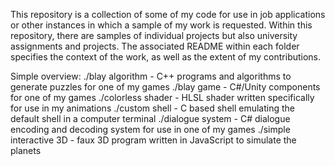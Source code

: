 This repository is a collection of some of my code for use in job applications or other instances in which a sample of my work is requested. Within this repository, there are samples of individual projects but also university assignments and projects. The associated README within each folder specifies the context of the work, as well as the extent of my contributions.

Simple overview:
./blay algorithm - C++ programs and algorithms to generate puzzles for one of my games
./blay game - C#/Unity components for one of my games
./colorless shader - HLSL shader written specifically for use in my animations
./custom shell - C based shell emulating the default shell in a computer terminal
./dialogue system - C# dialogue encoding and decoding system for use in one of my games
./simple interactive 3D - faux 3D program written in JavaScript to simulate the planets